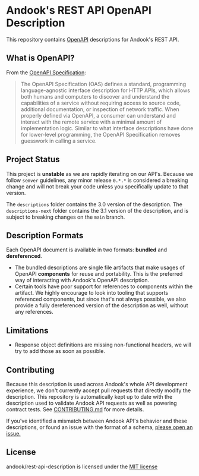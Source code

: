 # Andook's REST API OpenAPI Description

This repository contains [OpenAPI](https://www.openapis.org/) descriptions for Andook's REST API.

## What is OpenAPI?

From the [OpenAPI Specification](https://github.com/OAI/OpenAPI-Specification):

> The OpenAPI Specification (OAS) defines a standard, programming language-agnostic interface description for HTTP APIs, which allows both humans and computers to discover and understand the capabilities of a service without requiring access to source code, additional documentation, or inspection of network traffic. When properly defined via OpenAPI, a consumer can understand and interact with the remote service with a minimal amount of implementation logic. Similar to what interface descriptions have done for lower-level programming, the OpenAPI Specification removes guesswork in calling a service.

## Project Status

This project is **unstable** as we are rapidly iterating on our API's. Because we follow `semver` guidelines, any minor release `0.*.*` is considered a breaking change and will not break your code unless you specifically update to that version.

The `descriptions` folder contains the 3.0 version of the description.
The `descriptions-next` folder contains the 3.1 version of the description, and is subject to breaking changes on the `main` branch.

## Description Formats

Each OpenAPI document is available in two formats: **bundled** and **dereferenced**.

  - The bundled descriptions are single file artifacts that make usages of OpenAPI **components** for reuse and portability. This is the preferred way of interacting with Andook's OpenAPI description.
  - Certain tools have poor support for references to components within the artifact. We highly encourage to look into tooling that supports referenced components, but since that's not always possible, we also provide a fully dereferenced version of the description as well, without any references.

## Limitations

  - Response object definitions are missing non-functional headers, we will try to add those as soon as possible.

## Contributing

Because this description is used across Andook's whole API development experience, we don't currently accept pull requests that directly modify the description. This repository is automatically kept up to date with the description used to validate Andook API requests as well as powering contract tests. See [CONTRIBUTING.md](CONTRIBUTING.md) for more details.

If you've identified a mismatch between Andook API's behavior and these descriptions, or found an issue with the format of a schema, [please open an issue.](https://github.com/andook/rest-api-description/issues/new?template=schema-inaccuracy.md)

## License

andook/rest-api-description is licensed under the [MIT license](LICENSE.md)
